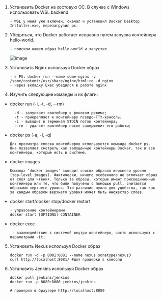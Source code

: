 1. Установить Docker на хостовую ОС. В случае с Windows использовать WSL backend.
    ```
    - WSL у меня уже включен, скачал и установил Docker Desktop Installer.exe, перезагрузил pc.
    ```
2. Убедиться, что Docker работает исправно путем запуска контейнера hello-world.
    ```
    - поиском нашел образ hello-world и запустил
    ```
    ![image](https://github.com/tms-dos21-onl/sergey-novik/assets/77771829/52a5018a-a65d-4d42-81c1-4458a1b94cfc)

3. Установить Nginx используя Docker образ
    ```
    - в PS: docker run --name some-nginx -v /some/content:/usr/share/nginx/html:ro -d nginx
    - через вкладку Exec убедился в работе nginx
    ```

4. Изучить следующие команды и их флаги:
- docker run (-i, -t, -d, --rm)
  ```
    -d - запускает контейнер в фоновом режиме;
    -t - прикрепляет к контейнеру псевдо-TTY-консоль;
    -i - выводит в терминал STDIN поток контейнера;
    --rm - удаляет контейнер после завершения его работы;
  ```   
- docker ps (-a, -l, -q)
    ```
    Для просмотра списка контейнеров используется команда docker ps. Она позволяет смотреть как запущенные контейнеры Docker, так и все контейнеры, которые есть в системе.
    ```
- docker images
    ```
    Команда 'docker images' выводит список образов верхнего уровня (top-level images). Фактически, ничего особенного не отличает образ от слоя для чтения. Только те образы, которые имеют присоединенные контейнеры или те, что были получены с помощью pull, считаются      образами верхнего уровня. Это различие нужно для удобства, так как за каждым образом верхнего уровня может быть множество слоев.
    ```
- docker start/docker stop/docker restart
    ```
    - управоение контейнерами
    docker start [OPTIONS] CONTAINER
    ```
- docker exec
    ```
     - взаимодействие с системой внутри контейнерв, часто используют с параметрами -it;
    ``` 
5. Установить Nexus используя Docker образ
    ```console
    docker run -d -p 8081:8081 --name nexus sonatype/nexus3
    curl http://localhost:8081/ #для проверки в консоли
    ```
        
6. Установить Jenkins используя Docker образ
    ```console
    docker pull jenkins/jenkins
    docker run -p 8080:8080 jenkins/jenkins

    # проверил в браузере http://localhost:8080
    ```
